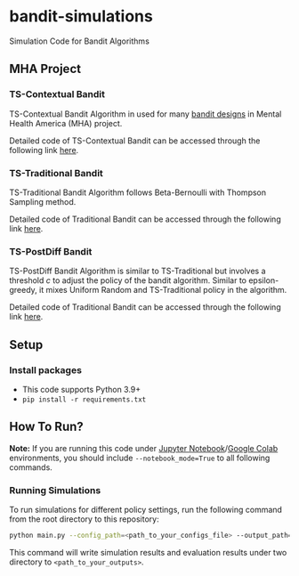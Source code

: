 # bandit-simulations
Simulation Code for Bandit Algorithms

## MHA Project
### TS-Contextual Bandit
TS-Contextual Bandit Algorithm in used for many [bandit designs](https://docs.google.com/spreadsheets/d/1KFP_gWkw4MinPCkz_qc4MFIB49jslPntWxhce8qRI8Y/edit#gid=0) in Mental Health America (MHA) project.

Detailed code of TS-Contextual Bandit can be accessed through the following link [here](https://github.com/pretendWhale/mooclet-engine/blob/a1310356785befd8928ba35b25a1d93b1f440d24/mooclet_engine/engine/policies.py#L466).

### TS-Traditional Bandit
TS-Traditional Bandit Algorithm follows Beta-Bernoulli with Thompson Sampling method.

Detailed code of Traditional Bandit can be accessed through the following link [here](https://github.com/pretendWhale/mooclet-engine/blob/a1310356785befd8928ba35b25a1d93b1f440d24/mooclet_engine/engine/policies.py#L1183).

### TS-PostDiff Bandit
TS-PostDiff Bandit Algorithm is similar to TS-Traditional but involves a threshold _c_ to adjust the policy of the bandit algorithm. Similar to epsilon-greedy, it mixes Uniform Random and TS-Traditional policy in the algorithm.

Detailed code of Traditional Bandit can be accessed through the following link [here](https://github.com/pretendWhale/mooclet-engine/blob/a1310356785befd8928ba35b25a1d93b1f440d24/mooclet_engine/engine/policies.py#L1183).

## Setup
### Install packages
* This code supports Python 3.9+
* `pip install -r requirements.txt`

## How To Run?
__Note:__ If you are running this code under [Jupyter Notebook](https://jupyter.org/)/[Google Colab](https://colab.research.google.com/) environments, you should include `--notebook_mode=True` to all following commands.

### Running Simulations
To run simulations for different policy settings, run the following command from the root directory to this repository:

```bash
python main.py --config_path=<path_to_your_configs_file> --output_path=<path_to_your_outputs> --checkpoint_path=<path_to_your_checkpoints>
```
This command will write simulation results and evaluation results under two directory to `<path_to_your_outputs>`.
